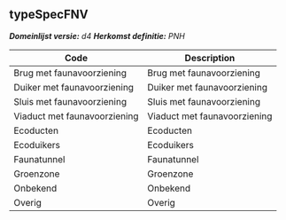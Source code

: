 ## typeSpecFNV

*__Domeinlijst versie:__ d4*
*__Herkomst definitie:__ PNH*

|__Code__ |__Description__	|
|	---	|	---	|
| Brug met faunavoorziening | Brug met faunavoorziening |
| Duiker met faunavoorziening | Duiker met faunavoorziening |
| Sluis met faunavoorziening | Sluis met faunavoorziening |
| Viaduct met faunavoorziening | Viaduct met faunavoorziening |
| Ecoducten | Ecoducten |
| Ecoduikers | Ecoduikers |
| Faunatunnel | Faunatunnel |
| Groenzone | Groenzone |
| Onbekend | Onbekend |
| Overig | Overig |